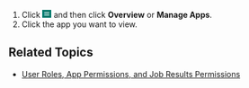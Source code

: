 1. Click ![menu button](images/menu-button.png) and then click **Overview** or **Manage Apps**. 
2. Click the app you want to view.

## Related Topics
* [User Roles, App Permissions, and Job Results Permissions](app-permission-user-role.md)
